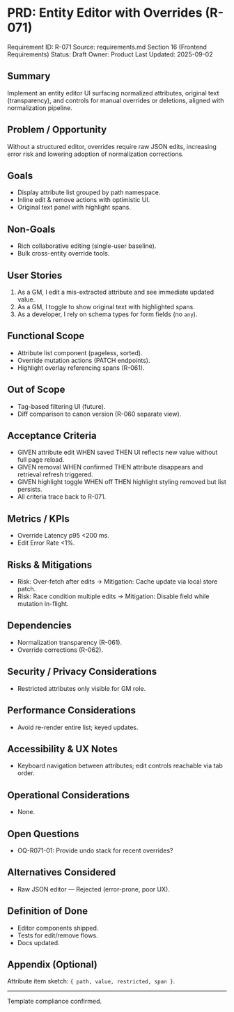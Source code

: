 # PRD: Entity Editor with Overrides (R-071)

Requirement ID: R-071
Source: requirements.md Section 16 (Frontend Requirements)
Status: Draft
Owner: Product
Last Updated: 2025-09-02

## Summary

Implement an entity editor UI surfacing normalized attributes, original text (transparency), and controls for manual overrides or deletions, aligned with normalization pipeline.

## Problem / Opportunity

Without a structured editor, overrides require raw JSON edits, increasing error risk and lowering adoption of normalization corrections.

## Goals

- Display attribute list grouped by path namespace.
- Inline edit & remove actions with optimistic UI.
- Original text panel with highlight spans.

## Non-Goals

- Rich collaborative editing (single-user baseline).
- Bulk cross-entity override tools.

## User Stories

1. As a GM, I edit a mis-extracted attribute and see immediate updated value.
2. As a GM, I toggle to show original text with highlighted spans.
3. As a developer, I rely on schema types for form fields (no `any`).

## Functional Scope

- Attribute list component (pageless, sorted).
- Override mutation actions (PATCH endpoints).
- Highlight overlay referencing spans (R-061).

## Out of Scope

- Tag-based filtering UI (future).
- Diff comparison to canon version (R-060 separate view).

## Acceptance Criteria

- GIVEN attribute edit WHEN saved THEN UI reflects new value without full page reload.
- GIVEN removal WHEN confirmed THEN attribute disappears and retrieval refresh triggered.
- GIVEN highlight toggle WHEN off THEN highlight styling removed but list persists.
- All criteria trace back to R-071.

## Metrics / KPIs

- Override Latency p95 <200 ms.
- Edit Error Rate <1%.

## Risks & Mitigations

- Risk: Over-fetch after edits → Mitigation: Cache update via local store patch.
- Risk: Race condition multiple edits → Mitigation: Disable field while mutation in-flight.

## Dependencies

- Normalization transparency (R-061).
- Override corrections (R-062).

## Security / Privacy Considerations

- Restricted attributes only visible for GM role.

## Performance Considerations

- Avoid re-render entire list; keyed updates.

## Accessibility & UX Notes

- Keyboard navigation between attributes; edit controls reachable via tab order.

## Operational Considerations

- None.

## Open Questions

- OQ-R071-01: Provide undo stack for recent overrides?

## Alternatives Considered

- Raw JSON editor — Rejected (error-prone, poor UX).

## Definition of Done

- Editor components shipped.
- Tests for edit/remove flows.
- Docs updated.

## Appendix (Optional)

Attribute item sketch: `{ path, value, restricted, span }`.

---
Template compliance confirmed.
